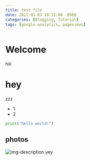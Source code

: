 ```yaml
---
title: test file
date: 2021-01-03 18:32:00 -0500
categories: [Blogging, Tutorial]
tags: [google analytics, pageviews]
---
```


# Welcome

hiii

# hey

zzz

* 1
* 2

```python
print("hello world!")
```

## photos

![img-description](https://d27jswm5an3efw.cloudfront.net/app/uploads/2019/07/insert-image-html.jpg)
yey